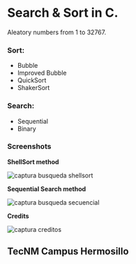 # Search & Sort in C.
Aleatory numbers from 1 to 32767.

### Sort:
+ Bubble
+ Improved Bubble
+ QuickSort
+ ShakerSort

### Search:
+ Sequential
+ Binary




### Screenshots


**ShellSort method**

![captura busqueda shellsort](https://user-images.githubusercontent.com/67779237/87479159-d62eed80-c5df-11ea-8564-91c82635631b.png)


**Sequential Search method**

![captura busqueda secuencial](https://user-images.githubusercontent.com/67779237/87479165-d7f8b100-c5df-11ea-9781-4a9f41646b0a.png)


**Credits**

![captura creditos](https://user-images.githubusercontent.com/67779237/87479169-d929de00-c5df-11ea-9954-d1a8b4d08291.png)

## TecNM Campus Hermosillo
